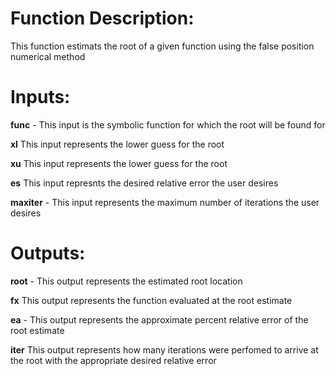# Function Description:
This function estimats the root of a given function using the false position numerical method

# Inputs:

**func** - This input is the symbolic function for which the root will be found for

**xl** This input represents the lower guess for the root

**xu** This input represents the lower guess for the root

**es** This input represnts the desired relative error the user desires
 
**maxiter** - This input represents the maximum number of iterations the user desires 

# Outputs:

**root** - This output represents the estimated root location

**fx** This output represents the function evaluated at the root estimate 

**ea** - This output represents the approximate percent relative error of the root estimate

**iter** This output represents how many iterations were perfomed to arrive at the root with the appropriate desired relative error
